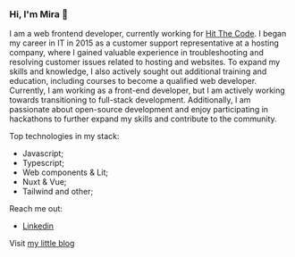 ### Hi, I'm Mira 👋

I am a web frontend developer, currently working for [Hit The Code](https://www.hitthecode.com/).
I began my career in IT in 2015 as a customer support representative at a hosting company, where I gained valuable experience in troubleshooting and resolving customer issues related to hosting and websites. To expand my skills and knowledge, I also actively sought out additional training and education, including courses to become a qualified web developer. Currently, I am working as a front-end developer, but I am actively working towards transitioning to full-stack development. Additionally, I am passionate about open-source development and enjoy participating in hackathons to further expand my skills and contribute to the community.

Top technologies in my stack:
- Javascript;
- Typescript;
- Web components & Lit;
- Nuxt & Vue;
- Tailwind and other;

Reach me out:
- [Linkedin](https://www.linkedin.com/in/mira-fedas/)

Visit [my little blog](https://medium.com/@mirafedas)
